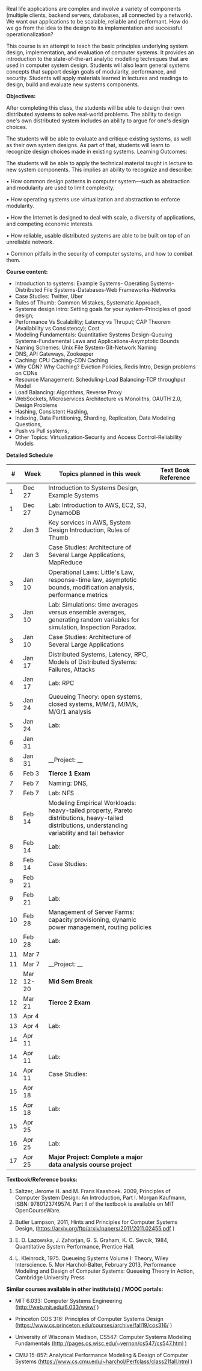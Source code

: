 Real life applications are complex and involve a variety of components (multiple clients, backend servers, databases, all connected by a network). We want our applications to be scalable, reliable and performant. How do we go from the idea to the design to its implementation and successful operationalization?

This course is an attempt to teach the basic principles underlying system design, implementation, and evaluation of computer systems. It provides an introduction to the state-of-the-art analytic modelling techniques that are used in computer system design. Students will also learn general systems concepts that support design goals of modularity, performance, and security. Students will apply materials learned in lectures and readings to design, build and evaluate new systems components.

__Objectives:__

After completing this class, the students will be able to design their own distributed systems to
solve real-world problems. The ability to design one's own distributed system includes an ability
to argue for one's design choices.

The students will be able to evaluate and critique existing systems, as well as their own system
designs. As part of that, students will learn to recognize design choices made in existing systems.
Learning Outcomes:

The students will be able to apply the technical material taught in lecture to new system
components. This implies an ability to recognize and describe:

• How common design patterns in computer system—such as abstraction and modularity are used to limit complexity.

• How operating systems use virtualization and abstraction to enforce modularity.

• How the Internet is designed to deal with scale, a diversity of applications, and competing economic interests.

• How reliable, usable distributed systems are able to be built on top of an unreliable network.

• Common pitfalls in the security of computer systems, and how to combat them.


__Course content:__

* Introduction to systems: Example Systems- Operating Systems-Distributed File Systems-Databases-Web Frameworks-Networks 
* Case Studies: Twitter, Uber
* Rules of Thumb: Common Mistakes, Systematic Approach, 
* Systems design intro: Setting goals for your system-Principles of good design; 
* Performance Vs Scalability; Latency vs Thruput; CAP Theorem (Availability vs Consistency); Cost 
* Modeling Fundamentals: Quantitative Systems Design-Queuing Systems-Fundamental Laws and Applications-Asymptotic Bounds
* Naming Schemes: Unix File System-Git-Network Naming
* DNS, API Gateways, Zookeeper
* Caching: CPU Caching-CDN Caching
* Why CDN? Why Caching? Eviction Policies, Redis Intro, Design problems on CDNs
* Resource Management: Scheduling-Load Balancing-TCP throughput Model
* Load Balancing: Algorithms, Reverse Proxy
* WebSockets, Microservices Architecture vs Monoliths, OAUTH 2.0, Design Problems
* Hashing, Consistent Hashing, 
* Indexing, Data Partitioning, Sharding, Replication, Data Modeling Questions,
* Push vs Pull systems, 
* Other Topics: Virtualization-Security and Access Control-Reliability Models

__Detailed Schedule__

|#| Week| Topics planned in this week | Text Book Reference |
| --- | ------------| ----------- | -------- |
|1| Dec 27 | Introduction to Systems Design, Example Systems  | |
|1| Dec 27 | Lab: Introduction to AWS, EC2, S3, DynamoDB  | |
|2| Jan 3 | Key services in AWS, System Design Introduction, Rules of Thumb  | |
|2| Jan 3 | Case Studies: Architecture of Several Large Applications, MapReduce | |
|3| Jan 10| Operational Laws: Little's Law, response-time law, asymptotic bounds, modification analysis, performance metrics||
|3| Jan 10| Lab: Simulations: time averages versus ensemble averages, generating random variables for simulation, Inspection Paradox.||
|3| Jan 10| Case Studies: Architecture of Several Large Applications  ||
|4| Jan 17| Distributed Systems, Latency, RPC, Models of Distributed Systems: Failures, Attacks ||
|4| Jan 17| Lab: RPC ||
|5| Jan 24| Queueing Theory: open systems, closed systems, M/M/1, M/M/k, M/G/1 analysis ||
|5| Jan 24| Lab:  ||
|6| Jan 31|  ||
|6| Jan 31| __Project: __ ||
|6| Feb 3| __Tierce 1 Exam__||
|7| Feb 7| Naming: DNS,       ||
|7| Feb 7| Lab: NFS ||
|8| Feb 14| Modeling Empirical Workloads: heavy-tailed property, Pareto distributions, heavy-tailed distributions, understanding variability and tail behavior||
|8| Feb 14| Lab: ||
|8| Feb 14| Case Studies:  ||
|9| Feb 21|  ||
|9| Feb 21| Lab: | |
|10| Feb 28| Management of Server Farms: capacity provisioning, dynamic power management, routing policies||
|10| Feb 28| Lab:     |    |
|11| Mar 7|  ||
|11| Mar 7| __Project: __| |
|12| Mar 12-20|__Mid Sem Break__||
|12| Mar 21| __Tierce 2 Exam__||
|13| Apr 4 |  ||
|13| Apr 4| Lab: ||
|14| Apr 11| ||
|14| Apr 11| Lab:  ||
|14| Apr 11| Case Studies:   ||
|15| Apr 18|  ||
|15| Apr 18 | Lab:   ||
|15| Apr 25|  | |
|16| Apr 25| Lab:  ||
|17 |Apr 25 |__Major Project: Complete a major data analysis course project__  ||




__Textbook/Reference books:__
1. Saltzer, Jerome H. and M. Frans Kaashoek. 2009, Principles of Computer System Design: An Introduction, Part I. Morgan Kaufmann, ISBN: 9780123749574. Part II
of the textbook is available on MIT OpenCourseWare.

2. Butler Lampson, 2011, Hints and Principles for Computer Systems Design,
(https://arxiv.org/ftp/arxiv/papers/2011/2011.02455.pdf )

3. E. D. Lazowska, J. Zahorjan, G. S. Graham, K. C. Sevcik, 1984, Quantitative System Performance, Prentice Hall.

4. L. Kleinrock, 1975. Queueing Systems Volume I: Theory, Wiley Interscience. 5. Mor Harchol-Balter, February 2013, Performance Modeling and Design of Computer Systems: Queueing Theory in Action, Cambridge University Press




__Similar courses available in other institute(s) / MOOC portals:__

* MIT 6.033: Computer Systems Engineering (http://web.mit.edu/6.033/www/ )

* Princeton COS 316: Principles of Computer Systems Design
(https://www.cs.princeton.edu/courses/archive/fall19/cos316/ )

* University of Wisconsin Madison, CS547: Computer Systems Modeling Fundamentals
(http://pages.cs.wisc.edu/~vernon/cs547/cs547.html )

* CMU 15-857: Analytical Performance Modeling & Design of Computer Systems
(https://www.cs.cmu.edu/~harchol/Perfclass/class21fall.html )

